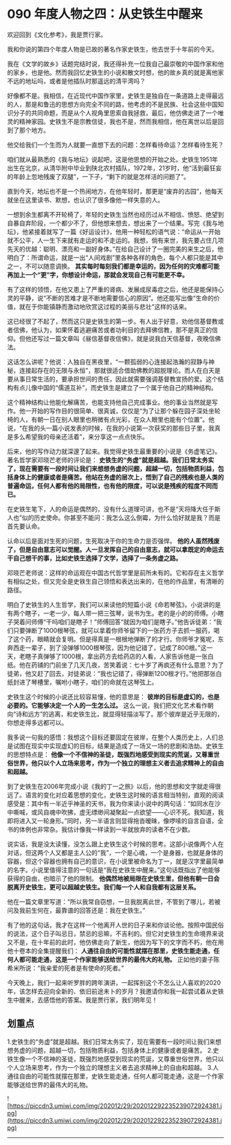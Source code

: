 # 090 年度人物之四：从史铁生中醒来

欢迎回到《文化参考》，我是贾行家。

我和你说的第四个年度人物是已故的著名作家史铁生，他去世于十年前的今天。

我在《文学的故乡》话题完结时说，我还得补充一位我自己最崇敬的中国作家和他的家乡，也是他。然而我回忆史铁生的小说和散文时想，他的故乡真的就是离他家不远的地坛吗，或者是他插队时那遥远的清平湾吗？

好像都不是。我相信，在近现代中国作家里，史铁生是独自在一条道路上走得最远的人，那是和鲁迅的思想方向完全不同的路，他考虑的不是民族、社会这些中国知识分子的共同命题，而是从个人视角里思索自我拯救，最后，他仿佛走进了一个唯灵的精神家园。史铁生不是宗教信徒，我也不是，然而我相信，他在离世以后是回到了那个地方。

他交给我们一个生而为人就要一直想下去的问题：怎样看待命运？怎样看待生死？

咱们就从最熟悉的《我与地坛》说起吧，这是他思想的开始之处。史铁生1951年出生在北京，从清华附中毕业到陕北农村插队，1972年，21岁时，他“活到最狂妄的年龄上忽地残废了双腿”，一下子，“剩下的就是怎样活的问题了”。

直到今天，地坛也不是一个热闹地方，在他年轻时，那更是“废弃的古园”，他每天就坐在这里读书、默想，也认识了很多像他一样失意的人。

一想到余生都离不开轮椅了，年轻的史铁生当然也经历过从不相信、愤怒、绝望到自暴自弃阶段，一个都少不了，但他想来想去，想出来了一个结果。写完《我与地坛》，他紧接着就写了一篇《好运设计》，他用一种轻松的语气说：“命运从一开始就不公平，人一生下来就有走运的和不走运的。我想，倘有来世，我先要占住几项先天的优越：聪明、漂亮和一副好身体。”在给自己设计了一圈完美的来生之后，他明白了：所谓命运，就是一出“人间戏剧”里各种各样的角色，每个人都只能是其中之一，不可以随意调换。 **其实每时每刻我们都是幸运的，因为任何的灾难都可能再加上一个“更”字，你想设计命运，那就会发现自己有可能更不幸。**

有了这样的领悟，在他又患上了严重的肾病、发展成尿毒症之后，他还是能保持心灵的平静，说“不断的苦难才是不断地需要信心的原因”。他还能写出像“生命的价值，就在于你能镇静而激动地欣赏这过程的美丽与悲壮”这样的话来。

这已经很了不起了，然而这只是史铁生的第一步。有人出于好意，劝他信基督教或者信佛，他认为，如果怀着逃避痛苦或者功利目的去拜佛信教，那不是真正的信仰。但他还写过一篇文章叫《昼信基督夜信佛》，就是说我白天信基督，夜晚信佛法。

这话怎么讲呢？他说：人独自在黑夜里，“一颗孤弱的心连接起浩瀚的寂静与神秘，连接起存在的无限与永恒”，那就很适合借助佛教的超脱理论。而人在白天是要从事日常生活的，要承担世间的责任，因此就需要强调基督教宣扬的爱。这个结构有点儿像中国的“儒道互补”，而史铁生是建立了一个属于他自己的精神结构。

这个精神结构让他能化解痛苦，也能支持他自己完成事业。他的事业当然就是写作。他一开始的写作目的很简单、很真诚，仅仅是“为了让那个躲在园子深处坐轮椅的人，有朝一日在别人眼里也稍微有点光彩，在众人眼里也能有个位置”。他说，“在我的头一篇小说发表的时候，在我的小说第一次获奖的那些日子里，我真是多么希望我的母亲还活着”，来分享这一点点快乐。

后来，他的写作动力就深邃了起来。我觉得史铁生最重要的小说是《务虚笔记》。著名哲学家邓晓芒老师的评论是： **史铁生的“务虚”就是超越。我们日常太务实了，现在需要有一段时间让我们来想想务虚的问题，超越一切，包括物质利益，包括身体上的健康或者是痛苦。他站在务虚的层次上，悟到了自己的残疾也是人类的普遍命运，任何人都有他的局限性，也有他的限度，可以说是残疾的程度不同而已。**

在史铁生笔下，人的命运是偶然的，没有什么道理可讲，也不是“天将降大任于斯人也”似的历史使命。你甚至不能问：我怎么这么倒霉，为什么恰好就是我？而是首先要认命。

认命以后是面对生死的问题，生死取决于你的生命力是否强悍。 **他的人虽然残废了，但是自由意志可以觉醒。人一旦发挥自己的自由意志，就可以拿既定的命运去干自己想干的事，比如史铁生选择了文学，选择了一条务虚之路。**

邓晓芒老师说：这样的命运观在中国古代哲学里是前所未有的。它和存在主义哲学有相似之处，但又完全是史铁生自己领悟和表达出来的，在他的作品里，有清晰的路径。

明白了史铁生的人生哲学，我们可以来读他的短篇小说《命若琴弦》。小说讲的是有两个瞎子，一老一少，每人带一把三弦琴，说书为生。老的是小的的师傅。小瞎子哭着问师傅“干吗咱们是瞎子！”师傅回答“就因为咱们是瞎子。”他告诉徒弟：“我们只要弹断了1000根琴弦，就可以拿着你师爷留下的一张药方子去抓一服药，喝了这个药，眼睛就会复明。但是得真是一根根地弹断了的才行。你师爷才冤呢，东奔西走一辈子，到了没弹够1000根琴弦，因为他记错了，记成了800根。”这一天，老瞎子真弹够了1000根，拿出药方去给药店的人看，人家告诉他是一张白纸。他在药铺的门前坐了几天几夜，苦笑着说：七十岁了再疯还有什么意思？为了徒弟，他又赶了回去，对徒弟说：“我也记错了，得弹断1200根才行。”他把那张白纸封进了琴槽里，嘱咐小瞎子，咱们的命就在这琴弦上。

史铁生这个时候的小说还比较容易懂，他的意思是： **彼岸的目标是虚幻的，也是必要的。它能够决定一个人的一生怎么过。** 这么一说，我们把文化艺术看作朝向“诗和远方”的逃离，和史铁生比，就显得轻描淡写了。那个彼岸是近乎无限的，你想走得多远都可以。

我多说一句我的感悟：我想这个目标还要固定在彼岸，在整个人类历史上，人们总是试图在现实中实现虚幻的目标，结果是造成了一场又一场的悲剧和浩劫。史铁生的思想特点是： **他像一个不信神的圣徒，既强烈地感受到现实的荒诞，又尊重世俗世界，他只以个人立场来思考，作为一个独立的理想主义者去追求精神上的自由和超越。**

到了史铁生在2006年完成小说《我的丁一之旅》以后，他的思想和文字就走得很远了。语言的变化对应着思想的变化，史铁生这时候的语言相当特别，直观的阅读感受是：其中有一半近乎神圣的天书，我为你来读小说中的两句话：“如同水在沙中嘶喊，或风自魂中吹拂，虚无缥缈间凝聚起一点欲望——心识不死。我知道，我即将进入又一轮身形。”同时，另一半语言则显得拖沓暧昧，像啰嗦的自言自语，全书的体例也非常杂。我估计像我一样读到一半就放弃的读者不在少数。

说实话，我是没太读懂，没怎么跟上史铁生这个时候的思考。这部小说像两个人在对话，但这两个人又都是主人公的“我”，一个是心魂，一个是身器，也就是身体的容器，但这个容器也拥有自己的意识，在小说里被命名为丁一，就是汉字里最简单的名字。小说里值得注意的一句话是“我在史铁生中醒来。”这句话既指出了他能够获得的自由，也暗示了他的限制。 **他偶然地被局限在史铁生里，但他有朝一日会脱离开史铁生，更可以超越史铁生。我们每一个人和自我都有这层关系。**

他在一篇文章里写道：“所以我常自窃想，一旦我脱离此世，不管到了哪儿，若被问及我前生何在，最靠谱的回答还是：我在史铁生。”

有了他的这句话，我才在这样一个他离开人世的日子来和你谈论他。按照中国民俗的说法，这个日子叫忌日，禁忌的忌嘛，不吉利的。但它对史铁生的生命境界来说又不是，在十年前的此时，他仿佛走向了新生，他因为写下的文字而不朽，他在用他十卷本的全集提醒我们： **人通往自由的可能性就摆在那里，史铁生能走通，任何人都可能走通，这是一个作家能够送给世界的最伟大的礼物。** 正如他的妻子陈希米所说：“我亲爱的死者是有使命的死者。”

今天晚上，我们一起来听罗胖的跨年演讲，一起挥别这个不怎么让人喜欢的2020年，该怎样去迎向全新的、依旧前途未卜的岁月？我邀请你和我一起尝试着从史铁生中醒来，去感悟他的答案。我是贾行家，我们明年见！

## 划重点

1.史铁生的“务虚”就是超越。我们日常太务实了，现在需要有一段时间让我们来想想务虚的问题，超越一切，包括物质利益，包括身体上的健康或者是痛苦。
2.史铁生像一个不信神的圣徒，既强烈地感受到现实的荒诞，又尊重世俗世界，他只以个人立场来思考，作为一个独立的理想主义者去追求精神上的自由和超越。
3.人通往自由的可能性就摆在那里，史铁生能走通，任何人都可能走通，这是一个作家能够送给世界的最伟大的礼物。

![https://piccdn3.umiwi.com/img/202012/29/202012292235239072924381.jpg](https://piccdn3.umiwi.com/img/202012/29/202012292235239072924381.jpg)

---
